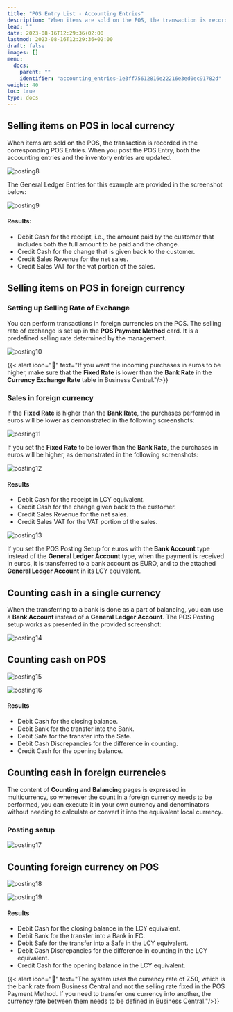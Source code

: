 ```yaml
---
title: "POS Entry List - Accounting Entries"
description: "When items are sold on the POS, the transaction is recorded in the corresponding POS Entries. When you post the POS Entry, both the accounting entries and the inventory entries are updated."
lead: ""
date: 2023-08-16T12:29:36+02:00
lastmod: 2023-08-16T12:29:36+02:00
draft: false
images: []
menu:
  docs:
    parent: ""
    identifier: "accounting_entries-1e3ff75612816e22216e3ed0ec91782d"
weight: 40
toc: true
type: docs
---
```


## Selling items on POS in local currency 

When items are sold on the POS, the transaction is recorded in the corresponding POS Entries. When you post the POS Entry, both the accounting entries and the inventory entries are updated.  

![posting8](posting8.png)

The General Ledger Entries for this example are provided in the screenshot below:

![posting9](posting9.PNG)

#### Results:

- Debit Cash for the receipt, i.e., the amount paid by the customer that includes both the full amount to be paid and the change.
- Credit Cash for the change that is given back to the customer.
- Credit Sales Revenue for the net sales.
- Credit Sales VAT for the vat portion of the sales.


## Selling items on POS in foreign currency 

### Setting up Selling Rate of Exchange

You can perform transactions in foreign currencies on the POS. The selling rate of exchange is set up in the **POS Payment Method** card. It is a predefined selling rate determined by the management.

![posting10](posting10.PNG)

{{< alert icon="📝" text="If you want the incoming purchases in euros to be higher, make sure that the <b>Fixed Rate</b> is lower than the <b>Bank Rate</b> in the <b>Currency Exchange Rate</b> table in Business Central."/>}}

### Sales in foreign currency

If the **Fixed Rate** is higher than the **Bank Rate**, the purchases performed in euros will be lower as demonstrated in the following screenshots:

![posting11](posting11.png)

If you set the **Fixed Rate** to be lower than the **Bank Rate**, the purchases in euros will be higher, as demonstrated in the following screenshots:

![posting12](posting12.png)

#### Results

- Debit Cash for the receipt in LCY equivalent.
- Credit Cash for the change given back to the customer.
- Credit Sales Revenue for the net sales.
- Credit Sales VAT for the VAT portion of the sales.


![posting13](posting13.png)

If you set the POS Posting Setup for euros with the **Bank Account** type instead of the **General Ledger Account** type, when the payment is received in euros, it is transferred to a bank account as EURO, and to the attached **General Ledger Account** in its LCY equivalent. 

## Counting cash in a single currency

When the transferring to a bank is done as a part of balancing, you can use a **Bank Account** instead of a **General Ledger Account**. The POS Posting setup works as presented in the provided screenshot:

![posting14](posting14.png)

## Counting cash on POS

![posting15](posting15.png)

![posting16](posting16.png)

#### Results

- Debit Cash for the closing balance.
- Debit Bank for the transfer into the Bank.
- Debit Safe for the transfer into the Safe.
- Debit Cash Discrepancies for the difference in counting.
- Credit Cash for the opening balance.

## Counting cash in foreign currencies

The content of **Counting** and **Balancing** pages is expressed in multicurrency, so whenever the count in a foreign currency needs to be performed, you can execute it in your own currency and denominators without needing to calculate or convert it into the equivalent local currency.

### Posting setup

![posting17](posting17.png)

## Counting foreign currency on POS

![posting18](posting18.png)

![posting19](posting19.png)

#### Results

- Debit Cash for the closing balance in the LCY equivalent.
- Debit Bank for the transfer into a Bank in FC.
- Debit Safe for the transfer into a Safe in the LCY equivalent.
- Debit Cash Discrepancies for the difference in counting in the LCY equivalent.
- Credit Cash for the opening balance in the LCY equivalent.

{{< alert icon="📝" text="The system uses the currency rate of 7.50, which is the bank rate from Business Central and not the selling rate fixed in the POS Payment Method. If you need to transfer one currency into another, the currency rate between them needs to be defined in Business Central."/>}}